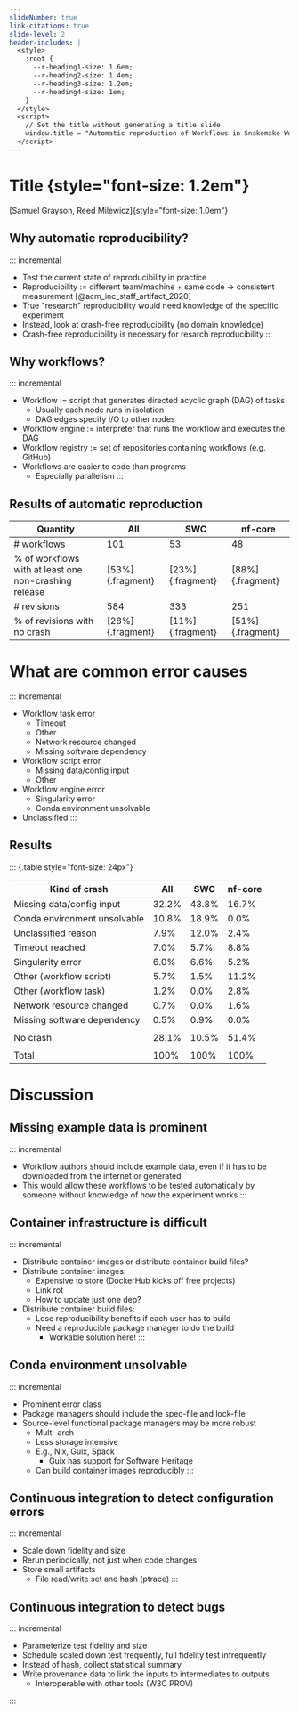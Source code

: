 ```yaml
---
slideNumber: true
link-citations: true
slide-level: 2
header-includes: |
  <style>
    :root {
      --r-heading1-size: 1.6em;
      --r-heading2-size: 1.4em;
      --r-heading3-size: 1.2em;
      --r-heading4-size: 1em;
    }
  </style>
  <script>
    // Set the title without generating a title slide
    window.title = "Automatic reproduction of Workflows in Snakemake Workflow Catalog and Nf-core"
  </script>
---
```


# Title {style="font-size: 1.2em"}

[Samuel Grayson, Reed Milewicz]{style="font-size: 1.0em"}

## Why automatic reproducibility?

::: incremental
- Test the current state of reproducibility in practice
- Reproducibility := different team/machine + same code -> consistent measurement [@acm_inc_staff_artifact_2020]
- True "research" reproducibility would need knowledge of the specific experiment
- Instead, look at crash-free reproducibility (no domain knowledge)
- Crash-free reproducibility is necessary for resarch reproducibility
:::

## Why workflows?

::: incremental
- Workflow := script that generates directed acyclic graph (DAG) of tasks
  - Usually each node runs in isolation
  - DAG edges specify  I/O to other nodes
- Workflow engine := interpreter that runs the workflow and executes the DAG
- Workflow registry := set of repositories containing workflows (e.g. GitHub)
- Workflows are easier to code than programs
  - Especially parallelism
:::

<!--
## Registry: nf-core [@ewels_nf-core_2020]

::: incremental
- Nextflow engine only
- Community-curated workflows for common tasks
- Nf-core workflows follow certain conventions
  - Always have `./main.nf`
  - Always define profile for Singularity, Docker
- 48 workflows
- All less than 4.5 years
- Hosted in GitHub, can be viewed at <https://nf-co.re>
:::

## Registry: Snakemake Workflow Catalog

::: incremental
- Snakemake engine only
- All GitHub repositories that follow certain standards
  - Have a snakefile in a specific place
- 2,045 workflows but only 53 workflows with GitHub releases
- Almost all less than 2.5 years
- Hosted in GitHub, can be viewed at <https://snakemake.github.io/snakemake-workflow-catalog/>
:::

# % of automatic reproducibility

- The registries advertise a command which runs these repositories.
- We want to know how often this command is sufficient by itself.

## Workflow engines: Nextflow and Snakemake

::: incremental
- Mostly multiomics users (genomics, proteomics, ...)
- Run in cloud, cluster, or local
- Workflows **may** support running each step in Singularity container
- Singularity := container engine (like Docker)
:::

-->


## Results of automatic reproduction

| Quantity                                              | All              | SWC              | nf-core          |
|-------------------------------------------------------|------------------|------------------|------------------|
| \# workflows                                          | 101              | 53               | 48               |
| % of workflows with at least one non-crashing release | [53%]{.fragment} | [23%]{.fragment} | [88%]{.fragment} |
| \# revisions                                          | 584              | 333              | 251              |
| % of revisions with no crash                          | [28%]{.fragment} | [11%]{.fragment} | [51%]{.fragment} |

# What are common error causes

::: incremental
- Workflow task error
  - Timeout
  - Other
  - Network resource changed
  - Missing software dependency
- Workflow script error
  - Missing data/config input
  - Other
- Workflow engine error
  - Singularity error
  - Conda environment unsolvable
- Unclassified
:::

## Results

::: {.table style="font-size: 24px"}

| Kind of crash                | All   | SWC   | nf-core |
|------------------------------|-------|-------|---------|
| Missing data/config input    | 32.2% | 43.8% | 16.7%   |
| Conda environment unsolvable | 10.8% | 18.9% | 0.0%    |
| Unclassified reason          | 7.9%  | 12.0% | 2.4%    |
| Timeout reached              | 7.0%  | 5.7%  | 8.8%    |
| Singularity error            | 6.0%  | 6.6%  | 5.2%    |
| Other (workflow script)      | 5.7%  | 1.5%  | 11.2%   |
| Other (workflow task)        | 1.2%  | 0.0%  | 2.8%    |
| Network resource changed     | 0.7%  | 0.0%  | 1.6%    |
| Missing software dependency  | 0.5%  | 0.9%  | 0.0%    |
|                              |       |       |         |
| No crash                     | 28.1% | 10.5% | 51.4%   |
|                              |       |       |         |
| Total                        | 100%  | 100%  | 100%    |

# Discussion

## Missing example data is prominent

::: incremental
- Workflow authors should include example data, even if it has to be downloaded from the internet or generated
- This would allow these workflows to be tested automatically by someone without knowledge of how the experiment works
:::

## Container infrastructure is difficult

::: incremental
- Distribute container images or distribute container build files?
- Distribute container images:
  - Expensive to store (DockerHub kicks off free projects)
  - Link rot
  - How to update just one dep?
- Distribute container build files:
  - Lose reproducibility benefits if each user has to build
  - Need a reproducible package manager to do the build
    - Workable solution here!
:::

## Conda environment unsolvable

::: incremental
- Prominent error class
- Package managers should include the spec-file and lock-file
- Source-level functional package managers may be more robust
  - Multi-arch
  - Less storage intensive
  - E.g., Nix, Guix, Spack
    - Guix has support for Software Heritage
  - Can build container images reproducibly
:::

## Continuous integration to detect configuration errors

::: incremental
- Scale down fidelity and size
- Rerun periodically, not just when code changes
- Store small artifacts
  - File read/write set and hash (ptrace)
:::

## Continuous integration to detect bugs

::: incremental
- Parameterize test fidelity and size
- Schedule scaled down test frequently, full fidelity test infrequently
- Instead of hash, collect statistical summary
- Write provenance data to link the inputs to intermediates to outputs
  - Interoperable with other tools (W3C PROV)
<!-- Picture -->
:::

<!--
Update title
Better terminology for bugs
Graphs?
-->
